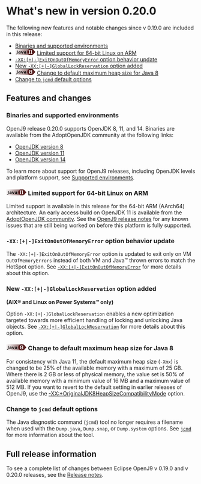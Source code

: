 <!--
* Copyright (c) 2017, 2021 IBM Corp. and others
*
* This program and the accompanying materials are made
* available under the terms of the Eclipse Public License 2.0
* which accompanies this distribution and is available at
* https://www.eclipse.org/legal/epl-2.0/ or the Apache
* License, Version 2.0 which accompanies this distribution and
* is available at https://www.apache.org/licenses/LICENSE-2.0.
*
* This Source Code may also be made available under the
* following Secondary Licenses when the conditions for such
* availability set forth in the Eclipse Public License, v. 2.0
* are satisfied: GNU General Public License, version 2 with
* the GNU Classpath Exception [1] and GNU General Public
* License, version 2 with the OpenJDK Assembly Exception [2].
*
* [1] https://www.gnu.org/software/classpath/license.html
* [2] http://openjdk.java.net/legal/assembly-exception.html
*
* SPDX-License-Identifier: EPL-2.0 OR Apache-2.0 OR GPL-2.0 WITH
* Classpath-exception-2.0 OR LicenseRef-GPL-2.0 WITH Assembly-exception
-->


# What's new in version 0.20.0

The following new features and notable changes since v 0.19.0 are included in this release:

- [Binaries and supported environments](#binaries-and-supported-environments)
- ![Start of content that applies to Java 11](cr/java11.png) [Limited support for 64-bit Linux on ARM](#limited-support-for-64-bit-linux-on-arm)
- [`-XX:[+|-]ExitOnOutOfMemoryError` option behavior update](#-xx-exitonoutofmemoryerror-option-behavior-update)
- [New `-XX:[+|-]GlobalLockReservation` option added](#new-xx-globallockreservation-option-added)
- ![Start of content that applies to Java 8](cr/java8.png) [Change to default maximum heap size for Java 8](#change-to-default-maximum-heap-size-for-java-8)
- [Change to `jcmd` default options](#change-to-jcmd-default-options)



## Features and changes

### Binaries and supported environments

OpenJ9 release 0.20.0 supports OpenJDK 8, 11, and 14. Binaries are available from the AdoptOpenJDK community at the following links:

- [OpenJDK version 8](https://adoptopenjdk.net/archive.html?variant=openjdk8&jvmVariant=openj9)
- [OpenJDK version 11](https://adoptopenjdk.net/archive.html?variant=openjdk11&jvmVariant=openj9)
- [OpenJDK version 14](https://adoptopenjdk.net/archive.html?variant=openjdk14&jvmVariant=openj9)

To learn more about support for OpenJ9 releases, including OpenJDK levels and platform support, see [Supported environments](openj9_support.md).

###  ![Start of content that applies to Java 11](cr/java11.png) Limited support for 64-bit Linux on ARM

Limited support is available in this release for the 64-bit ARM (AArch64) architecture. An early access build on OpenJDK 11 is available from the
[AdoptOpenJDK community](https://adoptopenjdk.net/archive.html?variant=openjdk11&jvmVariant=openj9). See the [OpenJ9 release notes](https://github.com/eclipse-openj9/openj9/blob/master/doc/release-notes/0.20/0.20.md) for any known issues that are still being worked on before this
platform is fully supported.  

### `-XX:[+|-]ExitOnOutOfMemoryError` option behavior update

The `-XX:[+|-]ExitOnOutOfMemoryError` option is updated to exit only on VM `OutOfMemoryErrors` instead of both VM and Java&trade; thrown errors to match the HotSpot option. See [`-XX:[+|-]ExitOnOutOfMemoryError`](xxexitonoutofmemoryerror.md) for more details about this option.

### New `-XX:[+|-]GlobalLockReservation` option added

**(AIX&reg; and Linux on Power Systems&trade; only)**

Option `-XX:[+|-]GlobalLockReservation` enables a new optimization targeted towards more efficient handling of locking and unlocking Java  objects. See [`-XX:[+|-]GlobalLockReservation`](xxgloballockreservation.md) for more details about this option.

### ![Start of content that applies to Java 8](cr/java8.png) Change to default maximum heap size for Java 8

For consistency with Java 11, the default maximum heap size (`-Xmx`) is changed to be 25% of the available memory with a maximum of 25 GB.
Where there is 2 GB or less of physical memory, the value set is 50% of available memory with a minimum value of 16 MB and a maximum value of 512 MB. If you want to revert to the default setting in earlier releases of OpenJ9, use the [-XX:+OriginalJDK8HeapSizeCompatibilityMode](xxoriginaljdk8heapsizecompatibilitymode.md) option.

### Change to `jcmd` default options

The Java diagnostic command (`jcmd`) tool no longer requires a filename when used with the `Dump.java`, `Dump.snap`, or `Dump.system` options. See [`jcmd`](tool_jcmd.md) for more information about the tool.

## Full release information

To see a complete list of changes between Eclipse OpenJ9 v 0.19.0 and v 0.20.0 releases, see the [Release notes](https://github.com/eclipse-openj9/openj9/blob/master/doc/release-notes/0.20/0.20.md).

<!-- ==== END OF TOPIC ==== version0.20.md ==== -->
